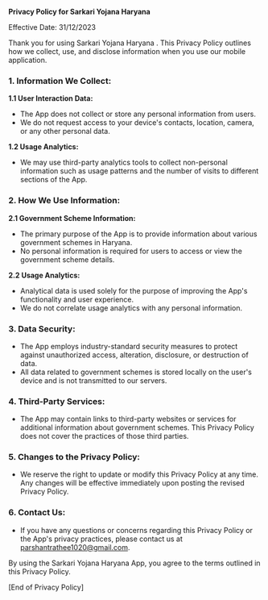 **Privacy Policy for Sarkari Yojana Haryana**

Effective Date: 31/12/2023

Thank you for using Sarkari Yojana Haryana . This Privacy Policy outlines how we collect, use, and disclose information when you use our mobile application.

### 1. Information We Collect:

**1.1 User Interaction Data:**
- The App does not collect or store any personal information from users.
- We do not request access to your device's contacts, location, camera, or any other personal data.

**1.2 Usage Analytics:**
- We may use third-party analytics tools to collect non-personal information such as usage patterns and the number of visits to different sections of the App.

### 2. How We Use Information:

**2.1 Government Scheme Information:**
- The primary purpose of the App is to provide information about various government schemes in Haryana.
- No personal information is required for users to access or view the government scheme details.

**2.2 Usage Analytics:**
- Analytical data is used solely for the purpose of improving the App's functionality and user experience.
- We do not correlate usage analytics with any personal information.

### 3. Data Security:

- The App employs industry-standard security measures to protect against unauthorized access, alteration, disclosure, or destruction of data.
- All data related to government schemes is stored locally on the user's device and is not transmitted to our servers.

### 4. Third-Party Services:

- The App may contain links to third-party websites or services for additional information about government schemes. This Privacy Policy does not cover the practices of those third parties.

### 5. Changes to the Privacy Policy:

- We reserve the right to update or modify this Privacy Policy at any time. Any changes will be effective immediately upon posting the revised Privacy Policy.

### 6. Contact Us:

- If you have any questions or concerns regarding this Privacy Policy or the App's privacy practices, please contact us at parshantrathee1020@gmail.com.

By using the Sarkari Yojana Haryana App, you agree to the terms outlined in this Privacy Policy.

[End of Privacy Policy]
